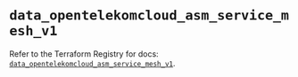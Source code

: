 # `data_opentelekomcloud_asm_service_mesh_v1`

Refer to the Terraform Registry for docs: [`data_opentelekomcloud_asm_service_mesh_v1`](https://registry.terraform.io/providers/opentelekomcloud/opentelekomcloud/1.36.50/docs/data-sources/asm_service_mesh_v1).
